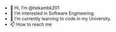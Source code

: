- 👋 Hi, I’m @hekambk201
- 👀 I’m interested in Software Engineering. 
- 🌱 I’m currently learning to code in my University.
- 📫 How to reach me 

<!---
hekambk201/hekambk201 is a ✨ special ✨ repository because its `README.md` (this file) appears on your GitHub profile.
You can click the Preview link to take a look at your changes.
--->
